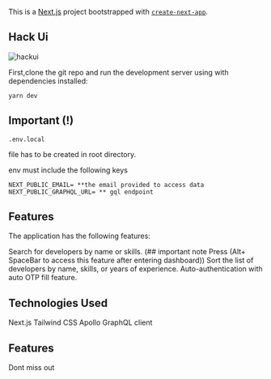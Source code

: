 This is a [Next.js](https://nextjs.org/) project bootstrapped with [`create-next-app`](https://github.com/vercel/next.js/tree/canary/packages/create-next-app).

## Hack Ui

![hackui](https://user-images.githubusercontent.com/88948601/232544305-9b4fa690-3e8b-4977-a08d-b96872301642.gif)




First,clone the git repo and  run the development server using with dependencies installed:

```
yarn dev

```

## Important (!)

```
.env.local
```
 file has to be created in root directory.



env must include the following keys

```
NEXT_PUBLIC_EMAIL= **the email provided to access data
NEXT_PUBLIC_GRAPHQL_URL= ** gql endpoint
```


## Features
The application has the following features:

Search for developers by name or skills.  (## important note Press (Alt+ SpaceBar to access this feature after entering dashboard))
Sort the list of developers by name, skills, or years of experience.
Auto-authentication with auto OTP fill feature.

## Technologies Used
Next.js
Tailwind CSS
Apollo GraphQL client


## Features 
Dont miss out








